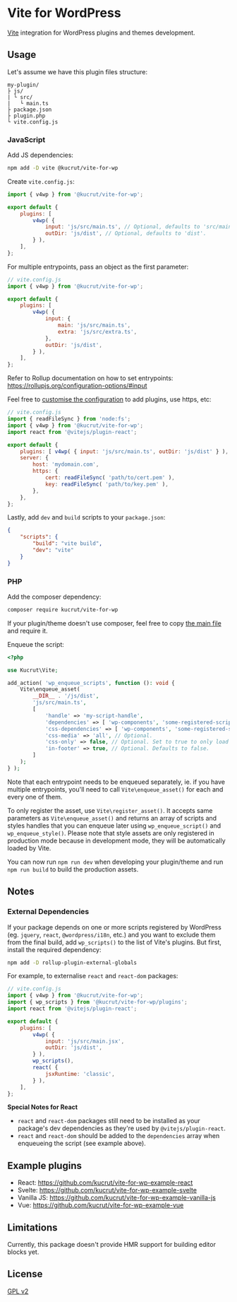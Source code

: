 # Vite for WordPress

[Vite](https://vitejs.dev) integration for WordPress plugins and themes development.

## Usage

Let's assume we have this plugin files structure:

```
my-plugin/
├ js/
| └ src/
|   └ main.ts
├ package.json
├ plugin.php
└ vite.config.js
```

### JavaScript

Add JS dependencies:

```sh
npm add -D vite @kucrut/vite-for-wp
```

Create `vite.config.js`:

```js
import { v4wp } from '@kucrut/vite-for-wp';

export default {
	plugins: [
		v4wp( {
			input: 'js/src/main.ts', // Optional, defaults to 'src/main.js'.
			outDir: 'js/dist', // Optional, defaults to 'dist'.
		} ),
	],
};
```

For multiple entrypoints, pass an object as the first parameter:

```js
// vite.config.js
import { v4wp } from '@kucrut/vite-for-wp';

export default {
	plugins: [
		v4wp( {
			input: {
				main: 'js/src/main.ts',
				extra: 'js/src/extra.ts',
			},
			outDir: 'js/dist',
		} ),
	],
};
```

Refer to Rollup documentation on how to set entrypoints: https://rollupjs.org/configuration-options/#input

Feel free to [customise the configuration](https://vitejs.dev/config/) to add plugins, use https, etc:

```js
// vite.config.js
import { readFileSync } from 'node:fs';
import { v4wp } from '@kucrut/vite-for-wp';
import react from '@vitejs/plugin-react';

export default {
	plugins: [ v4wp( { input: 'js/src/main.ts', outDir: 'js/dist' } ), react() ],
	server: {
		host: 'mydomain.com',
		https: {
			cert: readFileSync( 'path/to/cert.pem' ),
			key: readFileSync( 'path/to/key.pem' ),
		},
	},
};
```

Lastly, add `dev` and `build` scripts to your `package.json`:

```json
{
	"scripts": {
		"build": "vite build",
		"dev": "vite"
	}
}
```

### PHP

Add the composer dependency:

```sh
composer require kucrut/vite-for-wp
```

If your plugin/theme doesn't use composer, feel free to copy [the main file](https://github.com/kucrut/vite-for-wp/blob/main/vite-for-wp.php) and require it.

Enqueue the script:

```php
<?php

use Kucrut\Vite;

add_action( 'wp_enqueue_scripts', function (): void {
	Vite\enqueue_asset(
		__DIR__ . '/js/dist',
		'js/src/main.ts',
		[
			'handle' => 'my-script-handle',
			'dependencies' => [ 'wp-components', 'some-registered-script-handle' ], // Optional script dependencies. Defaults to empty array.
			'css-dependencies' => [ 'wp-components', 'some-registered-style-handle' ], // Optional style dependencies. Defaults to empty array.
			'css-media' => 'all', // Optional.
			'css-only' => false, // Optional. Set to true to only load style assets in production mode.
			'in-footer' => true, // Optional. Defaults to false.
		]
	);
} );
```

Note that each entrypoint needs to be enqueued separately, ie. if you have multiple entrypoints, you'll need to call `Vite\enqueue_asset()` for each and every one of them.

To only register the asset, use `Vite\register_asset()`. It accepts same parameters as `Vite\enqueue_asset()` and returns an array of scripts and styles handles that you can enqueue later using `wp_enqueue_script()` and `wp_enqueue_style()`. Please note that style assets are only registered in production mode because in development mode, they will be automatically loaded by Vite.

You can now run `npm run dev` when developing your plugin/theme and run `npm run build` to build the production assets.

## Notes

### External Dependencies

If your package depends on one or more scripts registered by WordPress (eg. `jquery`, `react`, `@wordpress/i18n`, etc.) and you want to exclude them from the final build, add `wp_scripts()` to the list of Vite's plugins. But first, install the required dependency:

```sh
npm add -D rollup-plugin-external-globals
```

For example, to externalise `react` and `react-dom` packages:

```js
// vite.config.js
import { v4wp } from '@kucrut/vite-for-wp';
import { wp_scripts } from '@kucrut/vite-for-wp/plugins';
import react from '@vitejs/plugin-react';

export default {
	plugins: [
		v4wp( {
			input: 'js/src/main.jsx',
			outDir: 'js/dist',
		} ),
		wp_scripts(),
		react( {
			jsxRuntime: 'classic',
		} ),
	],
};
```

**Special Notes for React**

-   `react` and `react-dom` packages still need to be installed as your package's dev dependencies as they're used by `@vitejs/plugin-react`.
-   `react` and `react-dom` should be added to the `dependencies` array when enqueueing the script (see example above).

## Example plugins

-   React: https://github.com/kucrut/vite-for-wp-example-react
-   Svelte: https://github.com/kucrut/vite-for-wp-example-svelte
-   Vanilla JS: https://github.com/kucrut/vite-for-wp-example-vanilla-js
-   Vue: https://github.com/kucrut/vite-for-wp-example-vue

## Limitations

Currently, this package doesn't provide HMR support for building editor blocks yet.

## License

[GPL v2](https://www.gnu.org/licenses/old-licenses/gpl-2.0.en.html)
